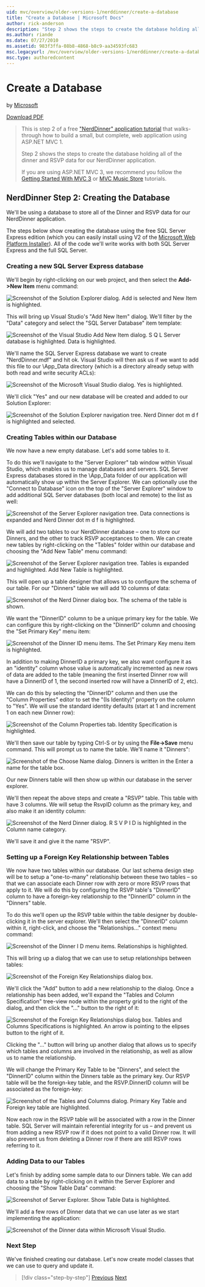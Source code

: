 ```yaml
---
uid: mvc/overview/older-versions-1/nerddinner/create-a-database
title: "Create a Database | Microsoft Docs"
author: rick-anderson
description: "Step 2 shows the steps to create the database holding all of the dinner and RSVP data for our NerdDinner application."
ms.author: riande
ms.date: 07/27/2010
ms.assetid: 983f3ffa-08b8-4868-b8c9-aa34593fc683
msc.legacyurl: /mvc/overview/older-versions-1/nerddinner/create-a-database
msc.type: authoredcontent
---
```

# Create a Database

by [Microsoft](https://github.com/microsoft)

[Download PDF](http://aspnetmvcbook.s3.amazonaws.com/aspnetmvc-nerdinner_v1.pdf)

> This is step 2 of a free ["NerdDinner" application tutorial](introducing-the-nerddinner-tutorial.md) that walks-through how to build a small, but complete, web application using ASP.NET MVC 1.
> 
> Step 2 shows the steps to create the database holding all of the dinner and RSVP data for our NerdDinner application.
> 
> If you are using ASP.NET MVC 3, we recommend you follow the [Getting Started With MVC 3](../../older-versions/getting-started-with-aspnet-mvc3/cs/intro-to-aspnet-mvc-3.md) or [MVC Music Store](../../older-versions/mvc-music-store/mvc-music-store-part-1.md) tutorials.

## NerdDinner Step 2: Creating the Database

We'll be using a database to store all of the Dinner and RSVP data for our NerdDinner application.

The steps below show creating the database using the free SQL Server Express edition (which you can easily install using V2 of the [Microsoft Web Platform Installer](https://www.microsoft.com/web/downloads/platform.aspx)). All of the code we'll write works with both SQL Server Express and the full SQL Server.

### Creating a new SQL Server Express database

We'll begin by right-clicking on our web project, and then select the **Add-&gt;New Item** menu command:

![Screenshot of the Solution Explorer dialog. Add is selected and New Item is highlighted.](create-a-database/_static/image1.png)

This will bring up Visual Studio's "Add New Item" dialog. We'll filter by the "Data" category and select the "SQL Server Database" item template:

![Screenshot of the Visual Studio Add New Item dialog. S Q L Server database is highlighted. Data is highlighted.](create-a-database/_static/image2.png)

We'll name the SQL Server Express database we want to create "NerdDinner.mdf" and hit ok. Visual Studio will then ask us if we want to add this file to our \App\_Data directory (which is a directory already setup with both read and write security ACLs):

![Screenshot of the Microsoft Visual Studio dialog. Yes is highlighted.](create-a-database/_static/image3.png)

We'll click "Yes" and our new database will be created and added to our Solution Explorer:

![Screenshot of the Solution Explorer navigation tree. Nerd Dinner dot m d f is highlighted and selected.](create-a-database/_static/image4.png)

### Creating Tables within our Database

We now have a new empty database. Let's add some tables to it.

To do this we'll navigate to the "Server Explorer" tab window within Visual Studio, which enables us to manage databases and servers. SQL Server Express databases stored in the \App\_Data folder of our application will automatically show up within the Server Explorer. We can optionally use the "Connect to Database" icon on the top of the "Server Explorer" window to add additional SQL Server databases (both local and remote) to the list as well:

![Screenshot of the Server Explorer navigation tree. Data connections is expanded and Nerd Dinner dot m d f is highlighted.](create-a-database/_static/image5.png)

We will add two tables to our NerdDinner database – one to store our Dinners, and the other to track RSVP acceptances to them. We can create new tables by right-clicking on the "Tables" folder within our database and choosing the "Add New Table" menu command:

![Screenshot of the Server Explorer navigation tree. Tables is expanded and highlighted. Add New Table is highlighted.](create-a-database/_static/image6.png)

This will open up a table designer that allows us to configure the schema of our table. For our "Dinners" table we will add 10 columns of data:

![Screenshot of the Nerd Dinner dialog box. The schema of the table is shown.](create-a-database/_static/image7.png)

We want the "DinnerID" column to be a unique primary key for the table. We can configure this by right-clicking on the "DinnerID" column and choosing the "Set Primary Key" menu item:

![Screenshot of the Dinner ID menu items. The Set Primary Key menu item is highlighted.](create-a-database/_static/image8.png)

In addition to making DinnerID a primary key, we also want configure it as an "identity" column whose value is automatically incremented as new rows of data are added to the table (meaning the first inserted Dinner row will have a DinnerID of 1, the second inserted row will have a DinnerID of 2, etc).

We can do this by selecting the "DinnerID" column and then use the "Column Properties" editor to set the "(Is Identity)" property on the column to "Yes". We will use the standard identity defaults (start at 1 and increment 1 on each new Dinner row):

![Screenshot of the Column Properties tab. Identity Specification is highlighted.](create-a-database/_static/image9.png)

We'll then save our table by typing Ctrl-S or by using the **File-&gt;Save** menu command. This will prompt us to name the table. We'll name it "Dinners":

![Screenshot of the Choose Name dialog. Dinners is written in the Enter a name for the table box.](create-a-database/_static/image10.png)

Our new Dinners table will then show up within our database in the server explorer.

We'll then repeat the above steps and create a "RSVP" table. This table with have 3 columns. We will setup the RsvpID column as the primary key, and also make it an identity column:

![Screenshot of the Nerd Dinner dialog. R S V P I D is highlighted in the Column name category.](create-a-database/_static/image11.png)

We'll save it and give it the name "RSVP".

### Setting up a Foreign Key Relationship between Tables

We now have two tables within our database. Our last schema design step will be to setup a "one-to-many" relationship between these two tables – so that we can associate each Dinner row with zero or more RSVP rows that apply to it. We will do this by configuring the RSVP table's "DinnerID" column to have a foreign-key relationship to the "DinnerID" column in the "Dinners" table.

To do this we'll open up the RSVP table within the table designer by double-clicking it in the server explorer. We'll then select the "DinnerID" column within it, right-click, and choose the "Relationships…" context menu command:

![Screenshot of the Dinner I D menu items. Relationships is highlighted.](create-a-database/_static/image12.png)

This will bring up a dialog that we can use to setup relationships between tables:

![Screenshot of the Foreign Key Relationships dialog box.](create-a-database/_static/image13.png)

We'll click the "Add" button to add a new relationship to the dialog. Once a relationship has been added, we'll expand the "Tables and Column Specification" tree-view node within the property grid to the right of the dialog, and then click the "…" button to the right of it:

![Screenshot of the Foreign Key Relationships dialog box. Tables and Columns Specifications is highlighted. An arrow is pointing to the elipses button to the right of it.](create-a-database/_static/image14.png)

Clicking the "…" button will bring up another dialog that allows us to specify which tables and columns are involved in the relationship, as well as allow us to name the relationship.

We will change the Primary Key Table to be "Dinners", and select the "DinnerID" column within the Dinners table as the primary key. Our RSVP table will be the foreign-key table, and the RSVP.DinnerID column will be associated as the foreign-key:

![Screenshot of the Tables and Columns dialog. Primary Key Table and Foreign key table are highlighted.](create-a-database/_static/image15.png)

Now each row in the RSVP table will be associated with a row in the Dinner table. SQL Server will maintain referential integrity for us – and prevent us from adding a new RSVP row if it does not point to a valid Dinner row. It will also prevent us from deleting a Dinner row if there are still RSVP rows referring to it.

### Adding Data to our Tables

Let's finish by adding some sample data to our Dinners table. We can add data to a table by right-clicking on it within the Server Explorer and choosing the "Show Table Data" command:

![Screenshot of Server Explorer. Show Table Data is highlighted.](create-a-database/_static/image16.png)

We'll add a few rows of Dinner data that we can use later as we start implementing the application:

![Screenshot of the Dinner data within Microsoft Visual Studio.](create-a-database/_static/image17.png)

### Next Step

We've finished creating our database. Let's now create model classes that we can use to query and update it.

> [!div class="step-by-step"]
> [Previous](create-a-new-aspnet-mvc-project.md)
> [Next](build-a-model-with-business-rule-validations.md)
